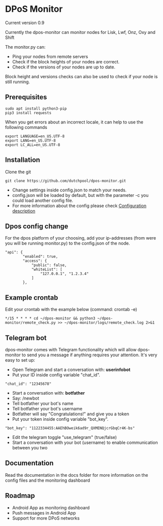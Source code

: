 # DPoS Monitor
Current version 0.9

Currently the dpos-monitor can monitor nodes for Lisk, Lwf, Onz, Oxy and Shift

The monitor.py can:

* Ping your nodes from remote servers
* Check if the block heights of your nodes are correct.
* Check if the versions of your nodes are up to date.

Block height and versions checks can also be used to check if your node is still running.

## Prerequisites
```
sudo apt install python3-pip
pip3 install requests
```

When you get errors about an incorrect locale, it can help to use the following commands
```
export LANGUAGE=en_US.UTF-8
export LANG=en_US.UTF-8
export LC_ALL=en_US.UTF-8
```

## Installation
Clone the git
```
git clone https://github.com/dutchpool/dpos-monitor.git
```
* Change settings inside config.json to match your needs.
* config.json will be loaded by default, but with the parameter -c you could load another config file.
* For more information about the config please check [Configuration description](docs/Config_description.md)

## Dpos config change
For the dpos platform of your choosing, add your ip-addresses (from were you will be running monitor.py) to the config.json of the node.
```
"api": {
        "enabled": true,
        "access": {
            "public": false,
            "whiteList": [
                "127.0.0.1", "1.2.3.4"
            ]
        },
```

## Example crontab
Edit your crontab with the example below (command: crontab -e)

```
*/15 * * * * cd ~/dpos-monitor && python3 ~/dpos-monitor/remote_check.py >> ~/dpos-monitor/logs/remote_check.log 2>&1
```

## Telegram bot
dpos-monitor comes with Telegram functionality which will allow dpos-monitor to send you a message if anything requires your attention. It's very easy to set up: 
* Open Telegram and start a conversation with: <b>userinfobot</b>
* Put your ID inside config variable "chat_id". 
```
"chat_id": "12345678"
```
* Start a conversation with: <b>botfather</b>
* Say: /newbot
* Tell botfather your bot's name
* Tell botfather your bot's username
* Botfather will say "Congratulations!" and give you a token
* Put your token inside config variable "bot_key". 
```
"bot_key": "1122334455:AAEhBOweik6ad9r_QXMENQjcrGbqCr4K-bs"
```
* Edit the telegram toggle "use_telegram" (true/false)
* Start a conversation with your bot (username) to enable communication between you two

## Documentation
Read the documentation in the docs folder for more information on the config files and the monitoring dashboard

## Roadmap

* Android App as monitoring dashboard
* Push messages in Android App
* Support for more DPoS networks